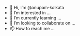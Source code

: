 - 👋 Hi, I’m @anupam-kolkata
- 👀 I’m interested in ...
- 🌱 I’m currently learning ...
- 💞️ I’m looking to collaborate on ...
- 📫 How to reach me ...

<!---
anupam-kolkata/anupam-kolkata is a ✨ special ✨ repository because its `README.md` (this file) appears on your GitHub profile.
You can click the Preview link to take a look at your changes.
--->
